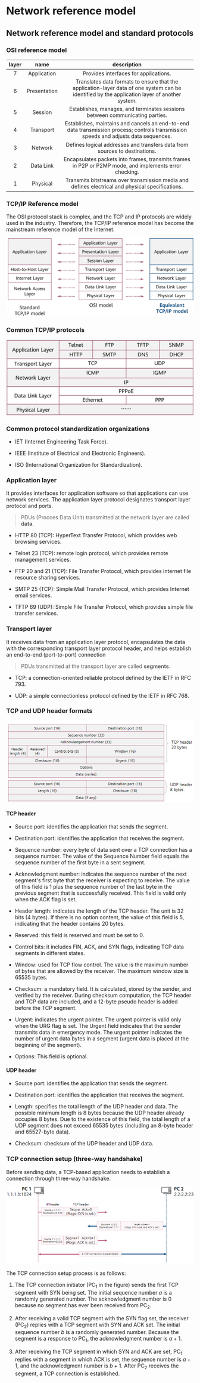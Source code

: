 # Network reference model

## Network reference model and standard protocols

### OSI reference model

| layer |     name     |                                                                  description                                                                  |
|:-----:|:------------:|:---------------------------------------------------------------------------------------------------------------------------------------------:|
|   7   | Application  |                                                     Provides interfaces for applications.                                                     |
|   6   | Presentation | Translates data formats to ensure that the application-layer data of one system can be identified by the application layer of another system. |
|   5   |   Session    |                                 Establishes, manages, and terminates sessions between communicating parties.                                  |
|   4   |  Transport   |     Establishes, maintains and cancels an end-to-end data transmission process; controls transmission speeds and adjusts data sequences.      |
|   3   |   Network    |                                  Defines logical addresses and transfers data from sources to destinations.                                   |
|   2   |  Data Link   |                    Encapsulates packets into frames, transmits frames in P2P or P2MP mode, and implements error checking.                     |
|   1   |   Physical   |                       Transmits bitstreams over transmission media and defines electrical and physical specifications.                        |

### TCP/IP Reference model

The OSI protocol stack is complex, and the TCP and IP protocols are widely used in the industry. Therefore, the TCP/IP reference model has become the mainstream reference model of the Internet.

![TCP/IP reference model](./assets/02_01-TCP_IP_reference_model.jpg)

### Common TCP/IP protocols

![common TCP/IP protocols](./assets/02_02-common_TCP_IP_protocols.jpg)

### Common protocol standardization organizations

- IET (Internet Engineering Task Force).

- IEEE (Institute of Electrical and Electronic Engineers).

- ISO (International Organization for Standardization).

### Application layer

It provides interfaces for application software so that applications can use network services. The application layer protocol designates transport layer protocol and ports.

> PDUs (Procces Data Unit) transmitted at the network layer are called **data**.

- HTTP $80$ (TCP): HyperText Transfer Protocol, which provides web browsing services.

- Telnet $23$ (TCP): remote login protocol, which provides remote management services.

- FTP $20$ and $21$ (TCP): File Transfer Protocol, which provides internet file resource sharing services.

- SMTP $25$ (TCP): Simple Mail Transfer Protocol, which provides Internet email services.

- TFTP $69$ (UDP): Simple File Transfer Protocol, which provides simple file transfer services.

### Transport layer

It receives data from an application layer protocol, encapsulates the data with the corresponding transport layer protocol header, and helps establish an end-to-end (port-to-port) connection

> PDUs transmitted at the transport layer are called **segments**.

- TCP: a connection-oriented reliable protocol defined by the IETF in RFC $793$.

- UDP: a simple connectionless protocol defined by the IETF in RFC $768$.

### TCP and UDP header formats

![TCP and UDP header formats](./assets/02_03-TCP_and_UDP_header_formats.jpg)

#### TCP header

- Source port: identifies the application that sends the segment.

- Destination port: identifies the application that receives the segment.

- Sequence number: every byte of data sent over a TCP connection has a sequence number. The value of the Sequence Number field equals the sequence number of the first byte in a sent segment.

- Acknowledgment number: indicates the sequence number of the next segment's first byte that the receiver is expecting to receive. The value of this field is $1$ plus the sequence number of the last byte in the previous segment that is successfully received. This field is valid only when the ACK flag is set.

- Header length: indicates the length of the TCP header. The unit is $32$ bits ($4$ bytes). If there is no option content, the value of this field is $5$, indicating that the header contains $20$ bytes.

- Reserved: this field is reserved and must be set to $0$.

- Control bits: it includes FIN, ACK, and SYN flags, indicating TCP data segments in different states.

- Window: used for TCP flow control. The value is the maximum number of bytes that are allowed by the receiver. The maximum window size is $65535$ bytes.

- Checksum: a mandatory field. It is calculated, stored by the sender, and verified by the receiver. During checksum computation, the TCP header and TCP data are included, and a $12$-byte pseudo header is added before the TCP segment.

- Urgent: indicates the urgent pointer. The urgent pointer is valid only when the URG flag is set. The Urgent field indicates that the sender transmits data in emergency mode. The urgent pointer indicates the number of urgent data bytes in a segment (urgent data is placed at the beginning of the segment).

- Options: This field is optional.

#### UDP header

- Source port: identifies the application that sends the segment.

- Destination port: identifies the application that receives the segment.

- Length: specifies the total length of the UDP header and data. The possible minimum length is $8$ bytes because the UDP header already occupies $8$ bytes. Due to the existence of this field, the total length of a UDP segment does not exceed $65535$ bytes (including an $8$-byte header and $65527$-byte data).

- Checksum: checksum of the UDP header and UDP data.

### TCP connection setup (three-way handshake)

Before sending data, a TCP-based application needs to establish a connection through three-way handshake.

![three-way handshake example](./assets/02_04-three-way_handshake_example.jpg)

The TCP connection setup process is as follows:

1. The TCP connection initiator ($\text{PC}_1$ in the figure) sends the first TCP segment with SYN being set. The initial sequence number $a$ is a randomly generated number. The acknowledgment number is $0$ because no segment has ever been received from $\text{PC}_2$.

2. After receiving a valid TCP segment with the SYN flag set, the receiver ($\text{PC}_2$) replies with a TCP segment with SYN and ACK set. The initial sequence number $b$ is a randomly generated number. Because the segment is a response to $\text{PC}_1$, the acknowledgment number is $a + 1$.

3. After receiving the TCP segment in which SYN and ACK are set, $\text{PC}_1$ replies with a segment in which ACK is set, the sequence number is $a + 1$, and the acknowledgment number is $b + 1$. After $\text{PC}_2$ receives the segment, a TCP connection is established.

